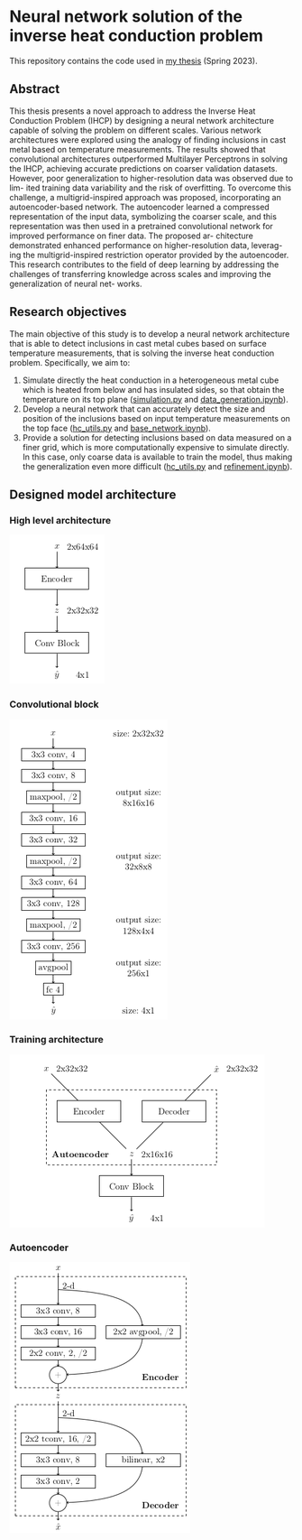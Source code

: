 # Neural network solution of the inverse heat conduction problem
This repository contains the code used in [my thesis](https://github.com/czakop/ihcp-nn-solution/blob/master/thesis.pdf) (Spring 2023).

## Abstract
This thesis presents a novel approach to address the Inverse Heat Conduction
Problem (IHCP) by designing a neural network architecture capable of solving the
problem on different scales. Various network architectures were explored using the
analogy of finding inclusions in cast metal based on temperature measurements. The
results showed that convolutional architectures outperformed Multilayer Perceptrons
in solving the IHCP, achieving accurate predictions on coarser validation datasets.
However, poor generalization to higher-resolution data was observed due to lim-
ited training data variability and the risk of overfitting. To overcome this challenge,
a multigrid-inspired approach was proposed, incorporating an autoencoder-based
network. The autoencoder learned a compressed representation of the input data,
symbolizing the coarser scale, and this representation was then used in a pretrained
convolutional network for improved performance on finer data. The proposed ar-
chitecture demonstrated enhanced performance on higher-resolution data, leverag-
ing the multigrid-inspired restriction operator provided by the autoencoder. This
research contributes to the field of deep learning by addressing the challenges of
transferring knowledge across scales and improving the generalization of neural net-
works.

## Research objectives
The main objective of this study is to develop a neural network architecture
that is able to detect inclusions in cast metal cubes based on surface temperature
measurements, that is solving the inverse heat conduction problem. Specifically, we
aim to:
1. Simulate directly the heat conduction in a heterogeneous metal cube which is
heated from below and has insulated sides, so that obtain the temperature on
its top plane ([simulation.py](https://github.com/czakop/ihcp-nn-solution/blob/master/src/simulation.py) and [data_generation.ipynb](https://github.com/czakop/ihcp-nn-solution/blob/master/src/data_generation.ipynb)).
2. Develop a neural network that can accurately detect the size and position of
the inclusions based on input temperature measurements on the top face ([hc_utils.py](https://github.com/czakop/ihcp-nn-solution/blob/master/src/hc_utils.py) and [base_network.ipynb](https://github.com/czakop/ihcp-nn-solution/blob/master/src/base_network.ipynb)).
4. Provide a solution for detecting inclusions based on data measured on a finer
grid, which is more computationally expensive to simulate directly. In this case,
only coarse data is available to train the model, thus making the generalization
even more difficult ([hc_utils.py](https://github.com/czakop/ihcp-nn-solution/blob/master/src/hc_utils.py) and [refinement.ipynb](https://github.com/czakop/ihcp-nn-solution/blob/master/src/refinement.ipynb)).

## Designed model architecture
### High level architecture
![high_level_architecture](https://github.com/czakop/ihcp-nn-solution/blob/master/img/high_level_architecture.png)

### Convolutional block
![conv_block](https://github.com/czakop/ihcp-nn-solution/blob/master/img/conv_block.png)

### Training architecture
![training_architecture](https://github.com/czakop/ihcp-nn-solution/blob/master/img/training_architecture.png)

### Autoencoder
![autoencoder](https://github.com/czakop/ihcp-nn-solution/blob/master/img/autoencoder.png)